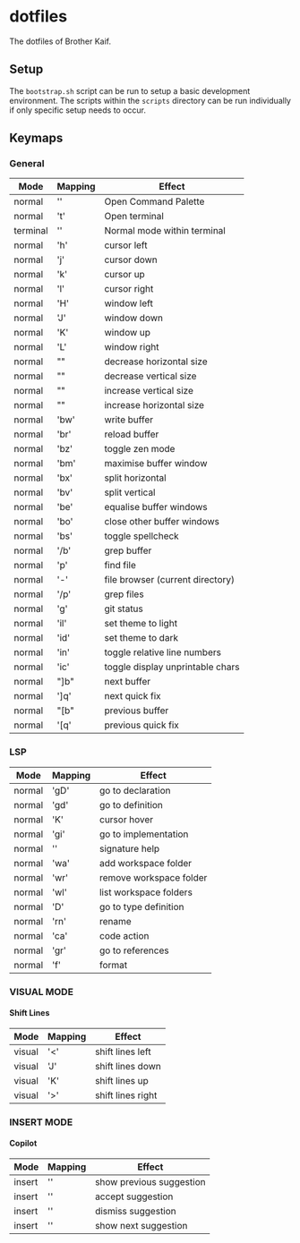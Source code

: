 # dotfiles
The dotfiles of Brother Kaif.

## Setup
The `bootstrap.sh` script can be run to setup a basic development environment. The scripts within the `scripts` directory can be run individually if only specific setup needs to occur.

## Keymaps
### General
| Mode     | Mapping           | Effect                           |
|----------|-------------------|----------------------------------|
| normal   | '<Leader><CR>'    | Open Command Palette             |
| normal   | '<leader>t'       | Open terminal                    |
| terminal | '<Esc><Esc>'      | Normal mode within terminal      |
| normal   | '<leader>h'       | cursor left                      |
| normal   | '<leader>j'       | cursor down                      |
| normal   | '<leader>k'       | cursor up                        |
| normal   | '<leader>l'       | cursor right                     |
| normal   | '<leader>H'       | window left                      |
| normal   | '<leader>J'       | window down                      |
| normal   | '<leader>K'       | window up                        |
| normal   | '<leader>L'       | window right                     |
| normal   | "<leader><Left>"  | decrease horizontal size         |
| normal   | "<leader><Down>"  | decrease vertical size           |
| normal   | "<leader><Up>"    | increase vertical size           |
| normal   | "<leader><Right>" | increase horizontal size         |
| normal   | '<leader>bw'      | write buffer                     |
| normal   | '<leader>br'      | reload buffer                    |
| normal   | '<Leader>bz'      | toggle zen mode                  |
| normal   | '<leader>bm'      | maximise buffer window           |
| normal   | '<leader>bx'      | split horizontal                 |
| normal   | '<leader>bv'      | split vertical                   |
| normal   | '<leader>be'      | equalise buffer windows          |
| normal   | '<leader>bo'      | close other buffer windows       |
| normal   | '<Leader>bs'      | toggle spellcheck                |
| normal   | '<Leader>/b'      | grep buffer                      |
| normal   | '<leader>p'       | find file                        |
| normal   | '-'               | file browser (current directory) |
| normal   | '<Leader>/p'      | grep files                       |
| normal   | '<leader>g'       | git status                       |
| normal   | '<leader>il'      | set theme to light               |
| normal   | '<leader>id'      | set theme to dark                |
| normal   | '<leader>in'      | toggle relative line numbers     |
| normal   | '<leader>ic'      | toggle display unprintable chars |
| normal   | "]b"              | next buffer                      |
| normal   | ']q'              | next quick fix                   |
| normal   | "[b"              | previous buffer                  |
| normal   | '[q'              | previous quick fix               |

### LSP
| Mode   | Mapping     | Effect                  |
|--------|-------------|-------------------------|
| normal | 'gD'        | go to declaration       |
| normal | 'gd'        | go to definition        |
| normal | 'K'         | cursor hover            |
| normal | 'gi'        | go to implementation    |
| normal | '<C-k>'     | signature help          |
| normal | '<space>wa' | add workspace folder    |
| normal | '<space>wr' | remove workspace folder |
| normal | '<space>wl' | list workspace folders  |
| normal | '<space>D'  | go to type definition   |
| normal | '<space>rn' | rename                  |
| normal | '<space>ca' | code action             |
| normal | 'gr'        | go to references        |
| normal | '<space>f'  | format                  |

### VISUAL MODE
#### Shift Lines
| Mode   | Mapping | Effect            |
|--------|---------|-------------------|
| visual | '<'     | shift lines left  |
| visual | 'J'     | shift lines down  |
| visual | 'K'     | shift lines up    |
| visual | '>'     | shift lines right |

### INSERT MODE
#### Copilot
| Mode   | Mapping | Effect                   |
|--------|---------|--------------------------|
| insert | '<C-h>' | show previous suggestion |
| insert | '<C-j>' | accept suggestion        |
| insert | '<C-k>' | dismiss suggestion       |
| insert | '<C-l>' | show next suggestion     |

